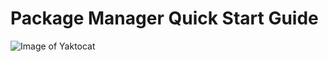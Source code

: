 # Package Manager Quick Start Guide
![Image of Yaktocat](https://raw.githubusercontent.com/eblabs/eblabs_docs/master/docs/PackageManager/eblabsPackageManager_installer.gif)
